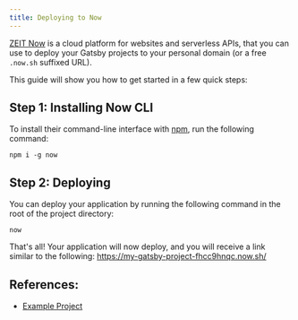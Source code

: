 ```yaml
---
title: Deploying to Now
---
```


[ZEIT Now](https://zeit.co/now) is a cloud platform for websites and serverless APIs, that you can use to deploy your Gatsby projects to your personal domain (or a free `.now.sh` suffixed URL).

This guide will show you how to get started in a few quick steps:

## Step 1: Installing Now CLI

To install their command-line interface with [npm](https://www.npmjs.com/), run the following command:

```shell
npm i -g now
```

## Step 2: Deploying

You can deploy your application by running the following command in the root of the project directory:

```shell
now
```

That's all! Your application will now deploy, and you will receive a link similar to the following: https://my-gatsby-project-fhcc9hnqc.now.sh/

## References:

- [Example Project](https://github.com/zeit/now-examples/tree/master/gatsby)
